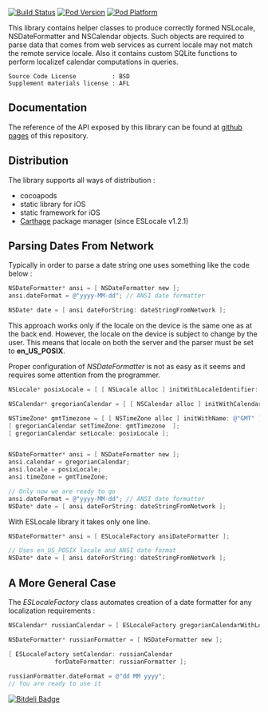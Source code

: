 [![Build Status](https://secure.travis-ci.org/dodikk/ESLocale.png?branch=master)](http://travis-ci.org/dodikk/ESLocale)
[![Pod Version](http://img.shields.io/cocoapods/v/ESLocale.svg?style=flat)](http://cocoadocs.org/docsets/ESLocale/)
[![Pod Platform](http://img.shields.io/cocoapods/p/ESLocale.svg?style=flat)](http://cocoadocs.org/docsets/ESLocale/)

This library contains helper classes to produce correctly formed NSLocale, NSDateFormatter and NSCalendar objects. Such objects are required to parse data that comes from web services as current locale may not match the remote service locale.
Also it contains custom SQLite functions to perform localizef calendar computations in queries.

```
Source Code License          : BSD
Supplement materials license : AFL

```

## Documentation
The reference of the API exposed by this library can be found at [github pages](http://dodikk.github.io/ESLocale/v1.1/) of this repository.


## Distribution
The library supports all ways of distribution :

* cocoapods
* static library for iOS
* static framework for iOS
* [Carthage](https://github.com/Carthage/Carthage) package manager (since ESLocale v1.2.1) 


## Parsing Dates From Network

Typically in order to parse a date string one uses something like the code below :

```objective-c
NSDateFormatter* ansi = [ NSDateFormatter new ];
ansi.dateFormat = @"yyyy-MM-dd"; // ANSI date formatter

NSDate* date = [ ansi dateForString: dateStringFromNetwork ];
```

This approach works only if the locale on the device is the same one as at the back end. However, the locale on the device is subject to change by the user.
This means that locale on both the server and the parser must be set to **en_US_POSIX**.


Proper configuration of *NSDateFormatter* is not as easy as it seems and requires some attention from the programmer. 
```objective-c
NSLocale* posixLocale = [ [ NSLocale alloc ] initWithLocaleIdentifier: @"en_US_POSIX" ];

NSCalendar* gregorianCalendar = [ [ NSCalendar alloc ] initWithCalendarIdentifier: NSGregorianCalendar ];

NSTimeZone* gmtTimezone = [ [ NSTimeZone alloc ] initWithName: @"GMT" ];
[ gregorianCalendar setTimeZone: gmtTimezone  ];
[ gregorianCalendar setLocale: posixLocale ];


NSDateFormatter* ansi = [ NSDateFormatter new ];
ansi.calendar = gregorianCalendar;
ansi.locale = posixLocale;
ansi.timeZone = gmtTimeZone;

// Only now we are ready to go
ansi.dateFormat = @"yyyy-MM-dd"; // ANSI date formatter
NSDate* date = [ ansi dateForString: dateStringFromNetwork ];
```


With ESLocale library it takes only one line.

```objective-c
NSDateFormatter* ansi = [ ESLocaleFactory ansiDateFormatter ];

// Uses en_US_POSIX locale and ANSI date format
NSDate* date = [ ansi dateForString: dateStringFromNetwork ];

```



## A More General Case

The *ESLocaleFactory* class automates creation of a date formatter for any localization requirements :

```objective-c
NSCalendar* russianCalendar = [ ESLocaleFactory gregorianCalendarWithLocaleId: @"ru_RU" ];

NSDateFormatter* russianFormatter = [ NSDateFormatter new ];

[ ESLocaleFactory setCalendar: russianCalendar 
             forDateFormatter: russianFormatter ];
             
russianFormatter.dateFormat = @"dd MM yyyy";
// You are ready to use it
```




[![Bitdeli Badge](https://d2weczhvl823v0.cloudfront.net/dodikk/eslocale/trend.png)](https://bitdeli.com/free "Bitdeli Badge")

